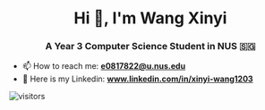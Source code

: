 
<h1 align="center">Hi 👋, I'm Wang Xinyi</h1>
<h3 align="center">A Year 3 Computer Science Student in NUS 🇸🇬</h3>

- 📫 How to reach me:  **e0817822@u.nus.edu**
- 🔗 Here is my Linkedin: **www.linkedin.com/in/xinyi-wang1203**


![visitors](https://visitor-badge.laobi.icu/badge?page_id=wxy1203)
